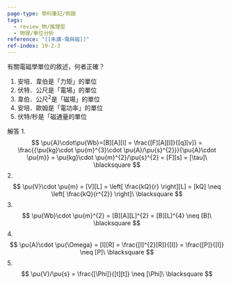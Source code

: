 ```yaml
---
page-type: 學科筆記/例題
tags:
  - review_物/推理型
  - 物理/單位分析
reference: "[[朱講-電與磁]]"
ref-index: 19-2-3
---
```

有關電磁學單位的敘述，何者正確？
1. 安培．韋伯是「力矩」的單位
2. 伏特．公尺是「電場」的單位
3. 韋伯．公尺$^{2}$是「磁場」的單位
4. 安培．歐姆是「電功率」的單位
5. 伏特/秒是「磁通量的單位

解答
1.
$$
\pu{A}\cdot\pu{Wb}=[B][A][I] = \frac{[F][A][I]}{[q][v]} = \frac{{\pu{kg}\cdot \pu{m}^{3}\cdot \pu{A}/\pu{s}^{2}}}{\pu{A}\cdot \pu{m}} = \pu{kg}\cdot \pu{m}^{2}/\pu{s}^{2} = [F][s] = [\tau]\ \blacksquare
$$
2.
$$
\pu{V}\cdot \pu{m} = [V][L] = \left[ \frac{kQ}{r} \right][L] = [kQ] \neq \left[ \frac{kQ}{r^{2}} \right]\ \blacksquare
$$
3.
$$
\pu{Wb}\cdot \pu{m}^{2} = [B][A][L]^{2} = [B][L]^{4} \neq [B]\ \blacksquare
$$
4.
$$
\pu{A}\cdot \pu{\Omega} = [I][R] = \frac{[I]^{2}[R]}{[I]} = \frac{[P]}{[I]} \neq [P]\ \blacksquare
$$
5.
$$
\pu{V}/\pu{s} = \frac{[\Phi]}{[t][t]} \neq [\Phi]\ \blacksquare
$$